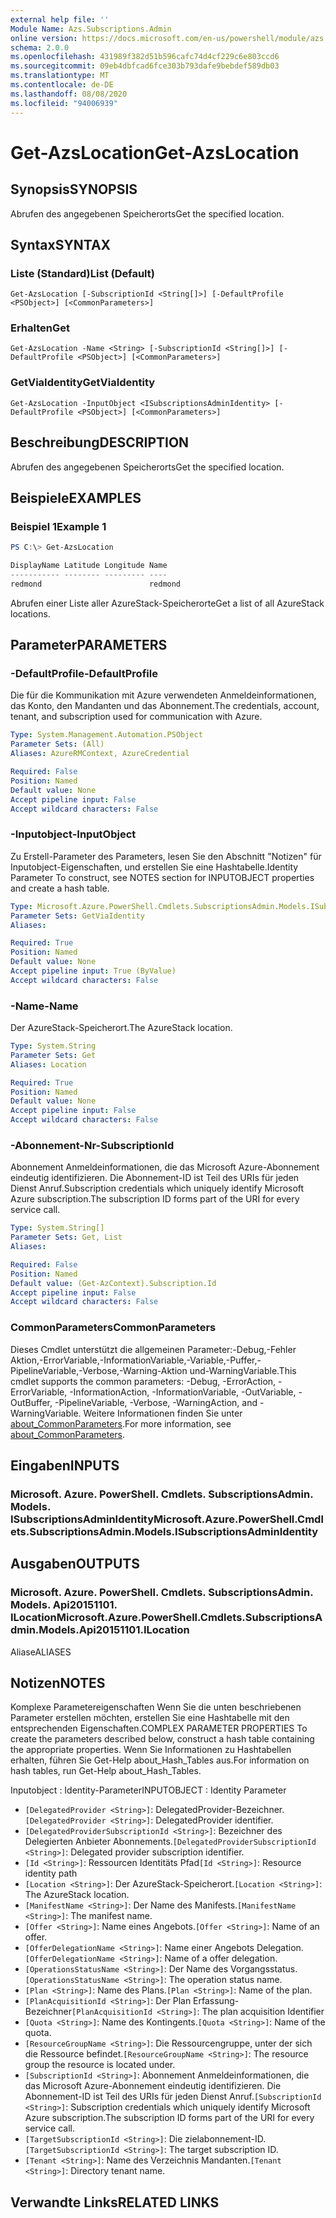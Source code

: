 ```yaml
---
external help file: ''
Module Name: Azs.Subscriptions.Admin
online version: https://docs.microsoft.com/en-us/powershell/module/azs.subscriptions.admin/get-azslocation
schema: 2.0.0
ms.openlocfilehash: 431989f382d51b596cafc74d4cf229c6e803ccd6
ms.sourcegitcommit: 09eb4dbfcad6fce303b793dafe9bebdef589db03
ms.translationtype: MT
ms.contentlocale: de-DE
ms.lasthandoff: 08/08/2020
ms.locfileid: "94006939"
---
```

# <span data-ttu-id="0217e-101">Get-AzsLocation</span><span class="sxs-lookup"><span data-stu-id="0217e-101">Get-AzsLocation</span></span>

## <span data-ttu-id="0217e-102">Synopsis</span><span class="sxs-lookup"><span data-stu-id="0217e-102">SYNOPSIS</span></span>
<span data-ttu-id="0217e-103">Abrufen des angegebenen Speicherorts</span><span class="sxs-lookup"><span data-stu-id="0217e-103">Get the specified location.</span></span>

## <span data-ttu-id="0217e-104">Syntax</span><span class="sxs-lookup"><span data-stu-id="0217e-104">SYNTAX</span></span>

### <span data-ttu-id="0217e-105">Liste (Standard)</span><span class="sxs-lookup"><span data-stu-id="0217e-105">List (Default)</span></span>
```
Get-AzsLocation [-SubscriptionId <String[]>] [-DefaultProfile <PSObject>] [<CommonParameters>]
```

### <span data-ttu-id="0217e-106">Erhalten</span><span class="sxs-lookup"><span data-stu-id="0217e-106">Get</span></span>
```
Get-AzsLocation -Name <String> [-SubscriptionId <String[]>] [-DefaultProfile <PSObject>] [<CommonParameters>]
```

### <span data-ttu-id="0217e-107">GetViaIdentity</span><span class="sxs-lookup"><span data-stu-id="0217e-107">GetViaIdentity</span></span>
```
Get-AzsLocation -InputObject <ISubscriptionsAdminIdentity> [-DefaultProfile <PSObject>] [<CommonParameters>]
```

## <span data-ttu-id="0217e-108">Beschreibung</span><span class="sxs-lookup"><span data-stu-id="0217e-108">DESCRIPTION</span></span>
<span data-ttu-id="0217e-109">Abrufen des angegebenen Speicherorts</span><span class="sxs-lookup"><span data-stu-id="0217e-109">Get the specified location.</span></span>

## <span data-ttu-id="0217e-110">Beispiele</span><span class="sxs-lookup"><span data-stu-id="0217e-110">EXAMPLES</span></span>

### <span data-ttu-id="0217e-111">Beispiel 1</span><span class="sxs-lookup"><span data-stu-id="0217e-111">Example 1</span></span>
```powershell
PS C:\> Get-AzsLocation

DisplayName Latitude Longitude Name   
----------- -------- --------- ----   
redmond                        redmond
```

<span data-ttu-id="0217e-112">Abrufen einer Liste aller AzureStack-Speicherorte</span><span class="sxs-lookup"><span data-stu-id="0217e-112">Get a list of all AzureStack locations.</span></span>

## <span data-ttu-id="0217e-113">Parameter</span><span class="sxs-lookup"><span data-stu-id="0217e-113">PARAMETERS</span></span>

### <span data-ttu-id="0217e-114">-DefaultProfile</span><span class="sxs-lookup"><span data-stu-id="0217e-114">-DefaultProfile</span></span>
<span data-ttu-id="0217e-115">Die für die Kommunikation mit Azure verwendeten Anmeldeinformationen, das Konto, den Mandanten und das Abonnement.</span><span class="sxs-lookup"><span data-stu-id="0217e-115">The credentials, account, tenant, and subscription used for communication with Azure.</span></span>

```yaml
Type: System.Management.Automation.PSObject
Parameter Sets: (All)
Aliases: AzureRMContext, AzureCredential

Required: False
Position: Named
Default value: None
Accept pipeline input: False
Accept wildcard characters: False

```

### <span data-ttu-id="0217e-116">-Inputobject</span><span class="sxs-lookup"><span data-stu-id="0217e-116">-InputObject</span></span>
<span data-ttu-id="0217e-117">Zu Erstell-Parameter des Parameters, lesen Sie den Abschnitt "Notizen" für Inputobject-Eigenschaften, und erstellen Sie eine Hashtabelle.</span><span class="sxs-lookup"><span data-stu-id="0217e-117">Identity Parameter To construct, see NOTES section for INPUTOBJECT properties and create a hash table.</span></span>

```yaml
Type: Microsoft.Azure.PowerShell.Cmdlets.SubscriptionsAdmin.Models.ISubscriptionsAdminIdentity
Parameter Sets: GetViaIdentity
Aliases:

Required: True
Position: Named
Default value: None
Accept pipeline input: True (ByValue)
Accept wildcard characters: False

```

### <span data-ttu-id="0217e-118">-Name</span><span class="sxs-lookup"><span data-stu-id="0217e-118">-Name</span></span>
<span data-ttu-id="0217e-119">Der AzureStack-Speicherort.</span><span class="sxs-lookup"><span data-stu-id="0217e-119">The AzureStack location.</span></span>

```yaml
Type: System.String
Parameter Sets: Get
Aliases: Location

Required: True
Position: Named
Default value: None
Accept pipeline input: False
Accept wildcard characters: False

```

### <span data-ttu-id="0217e-120">-Abonnement-Nr</span><span class="sxs-lookup"><span data-stu-id="0217e-120">-SubscriptionId</span></span>
<span data-ttu-id="0217e-121">Abonnement Anmeldeinformationen, die das Microsoft Azure-Abonnement eindeutig identifizieren. Die Abonnement-ID ist Teil des URIs für jeden Dienst Anruf.</span><span class="sxs-lookup"><span data-stu-id="0217e-121">Subscription credentials which uniquely identify Microsoft Azure subscription.The subscription ID forms part of the URI for every service call.</span></span>

```yaml
Type: System.String[]
Parameter Sets: Get, List
Aliases:

Required: False
Position: Named
Default value: (Get-AzContext).Subscription.Id
Accept pipeline input: False
Accept wildcard characters: False

```

### <span data-ttu-id="0217e-122">CommonParameters</span><span class="sxs-lookup"><span data-stu-id="0217e-122">CommonParameters</span></span>
<span data-ttu-id="0217e-123">Dieses Cmdlet unterstützt die allgemeinen Parameter:-Debug,-Fehler Aktion,-ErrorVariable,-InformationVariable,-Variable,-Puffer,-PipelineVariable,-Verbose,-Warning-Aktion und-WarningVariable.</span><span class="sxs-lookup"><span data-stu-id="0217e-123">This cmdlet supports the common parameters: -Debug, -ErrorAction, -ErrorVariable, -InformationAction, -InformationVariable, -OutVariable, -OutBuffer, -PipelineVariable, -Verbose, -WarningAction, and -WarningVariable.</span></span> <span data-ttu-id="0217e-124">Weitere Informationen finden Sie unter [about_CommonParameters](http://go.microsoft.com/fwlink/?LinkID=113216).</span><span class="sxs-lookup"><span data-stu-id="0217e-124">For more information, see [about_CommonParameters](http://go.microsoft.com/fwlink/?LinkID=113216).</span></span>

## <span data-ttu-id="0217e-125">Eingaben</span><span class="sxs-lookup"><span data-stu-id="0217e-125">INPUTS</span></span>

### <span data-ttu-id="0217e-126">Microsoft. Azure. PowerShell. Cmdlets. SubscriptionsAdmin. Models. ISubscriptionsAdminIdentity</span><span class="sxs-lookup"><span data-stu-id="0217e-126">Microsoft.Azure.PowerShell.Cmdlets.SubscriptionsAdmin.Models.ISubscriptionsAdminIdentity</span></span>

## <span data-ttu-id="0217e-127">Ausgaben</span><span class="sxs-lookup"><span data-stu-id="0217e-127">OUTPUTS</span></span>

### <span data-ttu-id="0217e-128">Microsoft. Azure. PowerShell. Cmdlets. SubscriptionsAdmin. Models. Api20151101. ILocation</span><span class="sxs-lookup"><span data-stu-id="0217e-128">Microsoft.Azure.PowerShell.Cmdlets.SubscriptionsAdmin.Models.Api20151101.ILocation</span></span>

<span data-ttu-id="0217e-129">Aliase</span><span class="sxs-lookup"><span data-stu-id="0217e-129">ALIASES</span></span>

## <span data-ttu-id="0217e-130">Notizen</span><span class="sxs-lookup"><span data-stu-id="0217e-130">NOTES</span></span>

<span data-ttu-id="0217e-131">Komplexe Parametereigenschaften Wenn Sie die unten beschriebenen Parameter erstellen möchten, erstellen Sie eine Hashtabelle mit den entsprechenden Eigenschaften.</span><span class="sxs-lookup"><span data-stu-id="0217e-131">COMPLEX PARAMETER PROPERTIES To create the parameters described below, construct a hash table containing the appropriate properties.</span></span> <span data-ttu-id="0217e-132">Wenn Sie Informationen zu Hashtabellen erhalten, führen Sie Get-Help about_Hash_Tables aus.</span><span class="sxs-lookup"><span data-stu-id="0217e-132">For information on hash tables, run Get-Help about_Hash_Tables.</span></span>

<span data-ttu-id="0217e-133">Inputobject <ISubscriptionsAdminIdentity> : Identity-Parameter</span><span class="sxs-lookup"><span data-stu-id="0217e-133">INPUTOBJECT <ISubscriptionsAdminIdentity>: Identity Parameter</span></span>
  - <span data-ttu-id="0217e-134">`[DelegatedProvider <String>]`: DelegatedProvider-Bezeichner.</span><span class="sxs-lookup"><span data-stu-id="0217e-134">`[DelegatedProvider <String>]`: DelegatedProvider identifier.</span></span>
  - <span data-ttu-id="0217e-135">`[DelegatedProviderSubscriptionId <String>]`: Bezeichner des Delegierten Anbieter Abonnements.</span><span class="sxs-lookup"><span data-stu-id="0217e-135">`[DelegatedProviderSubscriptionId <String>]`: Delegated provider subscription identifier.</span></span>
  - <span data-ttu-id="0217e-136">`[Id <String>]`: Ressourcen Identitäts Pfad</span><span class="sxs-lookup"><span data-stu-id="0217e-136">`[Id <String>]`: Resource identity path</span></span>
  - <span data-ttu-id="0217e-137">`[Location <String>]`: Der AzureStack-Speicherort.</span><span class="sxs-lookup"><span data-stu-id="0217e-137">`[Location <String>]`: The AzureStack location.</span></span>
  - <span data-ttu-id="0217e-138">`[ManifestName <String>]`: Der Name des Manifests.</span><span class="sxs-lookup"><span data-stu-id="0217e-138">`[ManifestName <String>]`: The manifest name.</span></span>
  - <span data-ttu-id="0217e-139">`[Offer <String>]`: Name eines Angebots.</span><span class="sxs-lookup"><span data-stu-id="0217e-139">`[Offer <String>]`: Name of an offer.</span></span>
  - <span data-ttu-id="0217e-140">`[OfferDelegationName <String>]`: Name einer Angebots Delegation.</span><span class="sxs-lookup"><span data-stu-id="0217e-140">`[OfferDelegationName <String>]`: Name of a offer delegation.</span></span>
  - <span data-ttu-id="0217e-141">`[OperationsStatusName <String>]`: Der Name des Vorgangsstatus.</span><span class="sxs-lookup"><span data-stu-id="0217e-141">`[OperationsStatusName <String>]`: The operation status name.</span></span>
  - <span data-ttu-id="0217e-142">`[Plan <String>]`: Name des Plans.</span><span class="sxs-lookup"><span data-stu-id="0217e-142">`[Plan <String>]`: Name of the plan.</span></span>
  - <span data-ttu-id="0217e-143">`[PlanAcquisitionId <String>]`: Der Plan Erfassung-Bezeichner</span><span class="sxs-lookup"><span data-stu-id="0217e-143">`[PlanAcquisitionId <String>]`: The plan acquisition Identifier</span></span>
  - <span data-ttu-id="0217e-144">`[Quota <String>]`: Name des Kontingents.</span><span class="sxs-lookup"><span data-stu-id="0217e-144">`[Quota <String>]`: Name of the quota.</span></span>
  - <span data-ttu-id="0217e-145">`[ResourceGroupName <String>]`: Die Ressourcengruppe, unter der sich die Ressource befindet.</span><span class="sxs-lookup"><span data-stu-id="0217e-145">`[ResourceGroupName <String>]`: The resource group the resource is located under.</span></span>
  - <span data-ttu-id="0217e-146">`[SubscriptionId <String>]`: Abonnement Anmeldeinformationen, die das Microsoft Azure-Abonnement eindeutig identifizieren. Die Abonnement-ID ist Teil des URIs für jeden Dienst Anruf.</span><span class="sxs-lookup"><span data-stu-id="0217e-146">`[SubscriptionId <String>]`: Subscription credentials which uniquely identify Microsoft Azure subscription.The subscription ID forms part of the URI for every service call.</span></span>
  - <span data-ttu-id="0217e-147">`[TargetSubscriptionId <String>]`: Die zielabonnement-ID.</span><span class="sxs-lookup"><span data-stu-id="0217e-147">`[TargetSubscriptionId <String>]`: The target subscription ID.</span></span>
  - <span data-ttu-id="0217e-148">`[Tenant <String>]`: Name des Verzeichnis Mandanten.</span><span class="sxs-lookup"><span data-stu-id="0217e-148">`[Tenant <String>]`: Directory tenant name.</span></span>

## <span data-ttu-id="0217e-149">Verwandte Links</span><span class="sxs-lookup"><span data-stu-id="0217e-149">RELATED LINKS</span></span>

